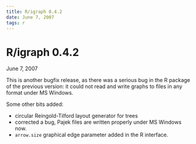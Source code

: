 ```yaml
---
title: R/igraph 0.4.2
date: June 7, 2007
tags: r
---
```


R/igraph 0.4.2
==============

June 7, 2007

This is another bugfix release, as there was a serious bug in the 
R package of the previous version: it could not read and write graphs
to files in any format under MS Windows.

Some other bits added:

- circular Reingold-Tilford layout generator for trees
- corrected a bug, Pajek files are written properly under MS Windows now.
- `arrow.size` graphical edge parameter added in the R interface.
